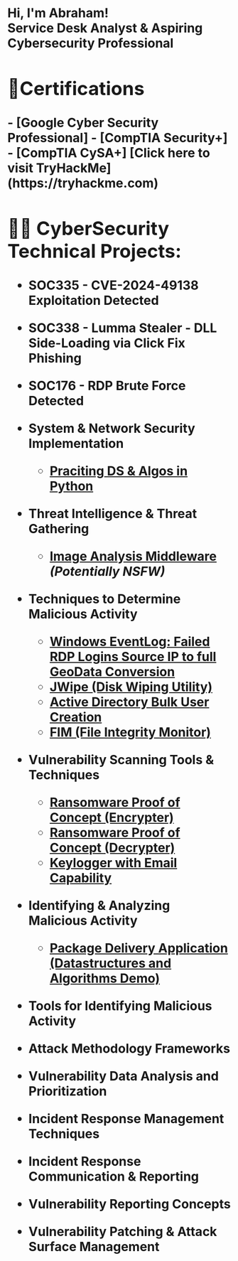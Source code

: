 <h1>Hi, I'm Abraham! <br/><a 
 >Service Desk Analyst & Aspiring Cybersecurity Professional 
<h2>🤳Certifications </h2>
- <b>[Google Cyber Security Professional] </b>
- <b>[CompTIA Security+] </b>
- <b>[CompTIA CySA+] </b>
[Click here to visit TryHackMe](https://tryhackme.com)

  
<h2>👨‍💻 CyberSecurity Technical Projects:</h2>

- <b>SOC335 - CVE-2024-49138 Exploitation Detected </b>
- <b>SOC338 - Lumma Stealer - DLL Side-Loading via Click Fix Phishing </b>
- <b>SOC176 - RDP Brute Force Detected </b>



- <b>System & Network Security Implementation </b>
  - [Praciting DS & Algos in Python]([https://github.com/joshmadakor1/Algorithms-Practice](https://www.credly.com/badges/67ad70f8-db21-4ab3-95d9-622fde95b52f/public_url))
- <b>Threat Intelligence & Threat Gathering </b>
  - [Image Analysis Middleware](https://github.com/joshmadakor1/4chan-Image-Analysis-Middleware-C964) <b><i>(Potentially NSFW)</b></i>
- <b>Techniques to Determine Malicious Activity </b>
  - [Windows EventLog: Failed RDP Logins Source IP to full GeoData Conversion](https://github.com/joshmadakor1/Sentinel-Lab)
  - [JWipe (Disk Wiping Utility)](https://github.com/joshmadakor1/Jwipe.PowerShell)
  - [Active Directory Bulk User Creation](https://github.com/joshmadakor1/AD_PS)
  - [FIM (File Integrity Monitor)](https://github.com/joshmadakor1/PowerShell-Integrity-FIM)
- <b>Vulnerability Scanning Tools & Techniques</b>
  - [Ransomware Proof of Concept (Encrypter)](https://github.com/joshmadakor1/EncrypterPOC)
  - [Ransomware Proof of Concept (Decrypter)](https://github.com/joshmadakor1/DecrypterPOC)
  - [Keylogger with Email Capability](https://github.com/joshmadakor1/Key-Logger-With-Email)
- <b>Identifying & Analyzing Malicious Activity</b>
  - [Package Delivery Application (Datastructures and Algorithms Demo)](https://github.com/joshmadakor1/Package-Delivery-Pathfinding-Algorithm)
- <b>Tools for Identifying Malicious Activity </b>
- <b> Attack Methodology Frameworks </b>
- <b> Vulnerability Data Analysis and Prioritization </b>
- <b> Incident Response Management Techniques </b>
- <b> Incident Response Communication & Reporting </b>
- <b> Vulnerability Reporting Concepts </b>
- <b> Vulnerability Patching & Attack Surface Management </b>



<!--
**joshmadakor1/joshmadakor1** is a ✨ _special_ ✨ repository because its `README.md` (this file) appears on your GitHub profile.

Here are some ideas to get you started:

- 🔭 I’m currently working on ...
- 🌱 I’m currently learning ...
- 👯 I’m looking to collaborate on ...
- 🤔 I’m looking for help with ...
- 💬 Ask me about ...
- 📫 How to reach me: ...
- 😄 Pronouns: ...
- ⚡ Fun fact: ...
-->
